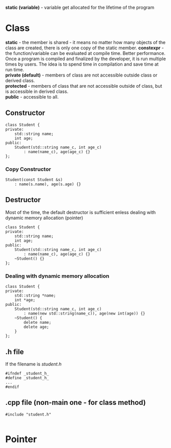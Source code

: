 **static (variable)** - variable get allocated for the lifetime of the program

# Class

**static** - the member is shared - it means no matter how many objects of the class are created, there is only one copy of the static member.
**constexpr** - the function/variable can be evaluated at compile time. Better performance. Once a program is compiled and finalized by the developer, it is run multiple times by users. The idea is to spend time in compilation and save time at run time.  
**private (default)** - members of class are not accessible outside class or derived class.  
**protected** - members of class that are not accessible outside of class, but is accessible in derived class.  
**public** - accessible to all.  

## Constructor
```
class Student {
private:
    std::string name;
    int age;
public:
    Student(std::string name_c, int age_c) 
        : name(name_c), age(age_c) {}
};

```

### Copy Constructor
```
Student(const Student &s) 
    : name(s.name), age(s.age) {}
```

## Destructor
Most of the time, the default destructor is sufficient enless dealing with dynamic memory allocation (pointer)
```
class Student {
private:
    std::string name;
    int age;
public:
    Student(std::string name_c, int age_c) 
        : name(name_c), age(age_c) {}
    ~Student() {}
};

```
### Dealing with dynamic memory allocation
```
class Student {
private:
    std::string *name;
    int *age;
public:
    Student(std::string name_c, int age_c) 
        : name(new std::string(name_c)), age(new int(age)) {}
    ~Student() {
        delete name;
        delete age;
    }
};
```
## .h file
If the filename is *student.h*
```
#ifndef _student_h_
#define _student_h_
...
#endif
```

## .cpp file (non-main one - for class method)
```
#include "student.h"


```

# Pointer



